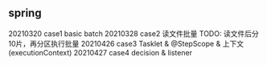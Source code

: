spring
------
20210320 case1 basic batch
20210328 case2 读文件批量 TODO: 读文件后分10片，再分区执行批量
20210426 case3 Tasklet & @StepScope & 上下文(executionContext)
20210427 case4 decision & listener